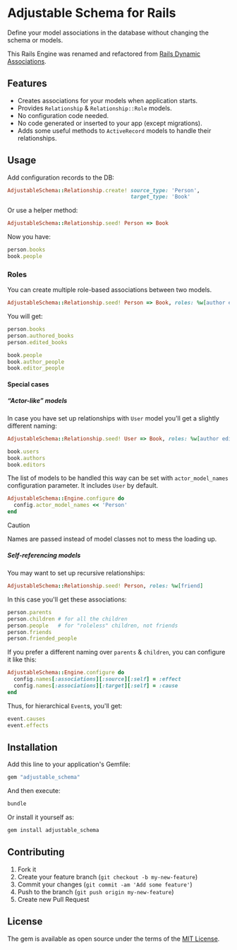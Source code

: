 # Adjustable Schema for Rails

Define your model associations in the database without changing the schema or models.

This Rails Engine was renamed and refactored from [Rails Dynamic Associations](https://github.com/Alexander-Senko/rails_dynamic_associations).

## Features

* Creates associations for your models when application starts.
* Provides `Relationship` & `Relationship::Role` models.
* No configuration code needed.
* No code generated or inserted to your app (except migrations).
* Adds some useful methods to `ActiveRecord` models to handle their relationships.

## Usage

Add configuration records to the DB:

``` ruby
AdjustableSchema::Relationship.create! source_type: 'Person',
                                       target_type: 'Book'
```

Or use a helper method:

``` ruby
AdjustableSchema::Relationship.seed! Person => Book
```

Now you have:

``` ruby
person.books
book.people
```

### Roles

You can create multiple role-based associations between two models.

``` ruby
AdjustableSchema::Relationship.seed! Person => Book, roles: %w[author editor]
```

You will get:

``` ruby
person.books
person.authored_books
person.edited_books

book.people
book.author_people
book.editor_people
```

#### Special cases

##### “Actor-like” models

In case you have set up relationships with `User` model you'll get a slightly different naming:

``` ruby
AdjustableSchema::Relationship.seed! User => Book, roles: %w[author editor]
```

``` ruby
book.users
book.authors
book.editors
```

The list of models to be handled this way can be set with `actor_model_names` configuration parameter.
It includes `User` by default.

``` ruby
AdjustableSchema::Engine.configure do
  config.actor_model_names << 'Person'
end
```

> [!CAUTION]
> Names are passed instead of model classes not to mess the loading up.

##### Self-referencing models

You may want to set up recursive relationships:

``` ruby
AdjustableSchema::Relationship.seed! Person, roles: %w[friend]
```

In this case you'll get these associations:

``` ruby
person.parents
person.children # for all the children
person.people   # for "roleless" children, not friends
person.friends
person.friended_people
```

If you prefer a different naming over `parents` & `children`, you can configure it like this:

```ruby
AdjustableSchema::Engine.configure do
  config.names[:associations][:source][:self] = :effect
  config.names[:associations][:target][:self] = :cause
end
```

Thus, for hierarchical `Event`s, you'll get:

``` ruby
event.causes
event.effects
```

## Installation

Add this line to your application's Gemfile:

```ruby
gem "adjustable_schema"
```

And then execute:

```bash
bundle
```

Or install it yourself as:

```bash
gem install adjustable_schema
```

## Contributing

1. Fork it
2. Create your feature branch (`git checkout -b my-new-feature`)
3. Commit your changes (`git commit -am 'Add some feature'`)
4. Push to the branch (`git push origin my-new-feature`)
5. Create new Pull Request

## License

The gem is available as open source under the terms of the [MIT License](https://opensource.org/licenses/MIT).
